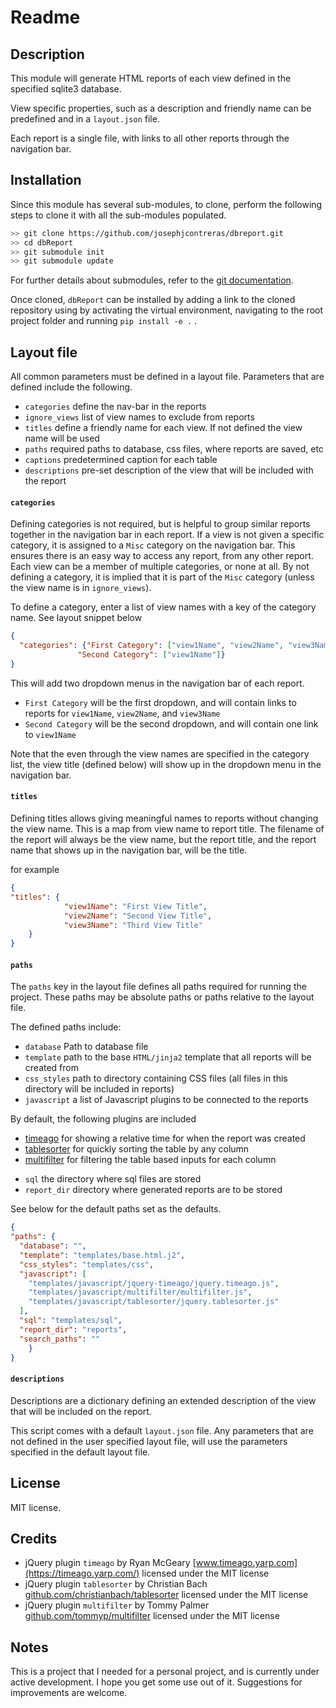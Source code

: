 Readme
=======

## Description
This module will generate HTML reports of each view defined in the specified sqlite3 database.

View specific properties, such as a description and friendly name can be predefined and in a `layout.json` file.

Each report is a single file, with links to all other reports through the navigation bar.

## Installation

Since this module has several sub-modules, to clone, perform the following steps
to clone it with all the sub-modules populated. 

```bash
>> git clone https://github.com/josephjcontreras/dbreport.git
>> cd dbReport
>> git submodule init
>> git submodule update
```

For further details about submodules, refer to the [git documentation](https://git-scm.com/book/en/v2/Git-Tools-Submodules).

Once cloned, `dbReport` can be installed by adding a link to the cloned repository using
by activating the virtual environment, navigating to the root project folder and running 
`pip install -e .` .

## Layout file
All common parameters must be defined in a layout file. Parameters that are defined include the
following.

 - `categories` define the nav-bar in the reports
 - `ignore_views` list of view names to exclude from reports
 - `titles` define a friendly name for each view. If not defined the view name will be used
 - `paths` required paths to database, css files, where reports are saved, etc
 - `captions` predetermined caption for each table
 - `descriptions` pre-set description of the view that will be included with the report

#### `categories`
Defining categories is not required, but is helpful to group similar reports together in the
navigation bar in each report. If a view is not given a specific category, it is assigned to a
`Misc` category on the navigation bar. This ensures there is an easy way to access any report, from
any other report. Each view can be a member of multiple categories, or none at all. By not defining
a category, it is implied that it is part of the `Misc` category (unless the
view name is in `ignore_views`).

To define a category, enter a list of view names with a key of the category name.
See layout snippet below
```json
{
  "categories": {"First Category": ["view1Name", "view2Name", "view3Name"],
               "Second Category": ["view1Name"]}
}
```
This will add two dropdown menus in the navigation bar of each report.

 - `First Category` will be the first dropdown, and will contain links to reports for `view1Name`, `view2Name`, and `view3Name`
 - `Second Category` will be the second dropdown, and will contain one link to `view1Name`

Note that the even through the view names are specified in the category list, the view title
(defined below) will show up in the dropdown menu in the navigation bar.


#### `titles`
Defining titles allows giving meaningful names to reports without changing the view name. This is a
map from view name to report title. The filename of the report will always be the view name, but
the report title, and the report name that shows up in the navigation bar, will be the title.

for example

```json
{
"titles": {
            "view1Name": "First View Title",
            "view2Name": "Second View Title",
            "view3Name": "Third View Title"
    }
}
```

#### `paths`
The `paths` key in the layout file defines all paths required for running the project. These 
paths may be absolute paths or paths relative to the layout file.

The defined paths include:

 - `database` Path to database file
 - `template` path to the base `HTML/jinja2` template that all reports will be created from
 - `css_styles` path to directory containing CSS files (all files in this directory will be included in reports)
 - `javascript` a list of Javascript plugins to be connected to the reports
 
 By default, the following plugins are included
  + [timeago](https://timeago.yarp.com/) for showing a relative time for when the report was created
  + [tablesorter](https://github.com/christianbach/tablesorter) for quickly sorting the table by any column
  + [multifilter](https://github.com/tommyp/multifilter) for filtering the table based inputs for each column
 - `sql` the directory where sql files are stored
 - `report_dir` directory where generated reports are to be stored

  See below for the default paths set as the defaults.
```json
{
"paths": {
  "database": "",
  "template": "templates/base.html.j2",
  "css_styles": "templates/css",
  "javascript": [
    "templates/javascript/jquery-timeago/jquery.timeago.js",
    "templates/javascript/multifilter/multifilter.js",
    "templates/javascript/tablesorter/jquery.tablesorter.js"
  ],
  "sql": "templates/sql",
  "report_dir": "reports",
  "search_paths": ""
    }
}
```

#### `descriptions`
Descriptions are a dictionary defining an extended description of the view that will be included on the report.


This script comes with a default `layout.json` file. Any parameters that are not defined in the user specified layout file, will use the parameters specified in the default layout file.

## License
MIT license.

## Credits
 - jQuery plugin `timeago` by Ryan McGeary [www.timeago.yarp.com](https://timeago.yarp.com/) licensed under the MIT license
 - jQuery plugin `tablesorter` by Christian Bach [github.com/christianbach/tablesorter](https://github.com/christianbach/tablesorter) licensed under the MIT license
 - jQuery plugin `multifilter` by Tommy Palmer [github.com/tommyp/multifilter](https://github.com/tommyp/multifilter) licensed under the MIT license

## Notes
This is a project that I needed for a personal project, and is currently under active development. I hope you get some use out of it. Suggestions for improvements are welcome.
